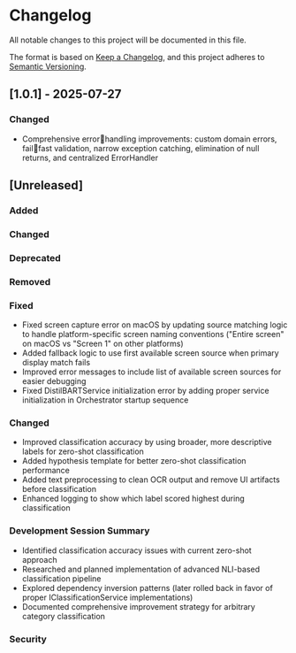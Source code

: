 # Changelog

All notable changes to this project will be documented in this file.

The format is based on [Keep a Changelog](https://keepachangelog.com/en/1.0.0/),
and this project adheres to [Semantic Versioning](https://semver.org/spec/v2.0.0.html).

## [1.0.1] - 2025-07-27

### Changed
- Comprehensive errorhandling improvements: custom domain errors, failfast validation, narrow exception catching, elimination of null returns, and centralized ErrorHandler

## [Unreleased]

### Added
### Changed
### Deprecated
### Removed
### Fixed
- Fixed screen capture error on macOS by updating source matching logic to handle platform-specific screen naming conventions ("Entire screen" on macOS vs "Screen 1" on other platforms)
- Added fallback logic to use first available screen source when primary display match fails
- Improved error messages to include list of available screen sources for easier debugging
- Fixed DistilBARTService initialization error by adding proper service initialization in Orchestrator startup sequence

### Changed
- Improved classification accuracy by using broader, more descriptive labels for zero-shot classification
- Added hypothesis template for better zero-shot classification performance
- Added text preprocessing to clean OCR output and remove UI artifacts before classification
- Enhanced logging to show which label scored highest during classification

### Development Session Summary
- Identified classification accuracy issues with current zero-shot approach
- Researched and planned implementation of advanced NLI-based classification pipeline
- Explored dependency inversion patterns (later rolled back in favor of proper IClassificationService implementations)
- Documented comprehensive improvement strategy for arbitrary category classification
### Security